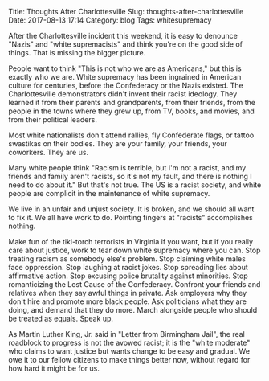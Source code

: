 Title: Thoughts After Charlottesville
Slug: thoughts-after-charlottesville
Date: 2017-08-13 17:14
Category: blog
Tags: whitesupremacy

After the Charlottesville incident this weekend, it is easy to denounce "Nazis" and "white supremacists" and think you're on the good side of things.  That is missing the bigger picture.

People want to think "This is not who we are as Americans," but this is exactly who we are. White supremacy has been ingrained in American culture for centuries, before the Confederacy or the Nazis existed.  The Charlottesville demonstrators didn't invent their racist ideology.  They learned it from their parents and grandparents, from their friends, from the people in the towns where they grew up, from TV, books, and movies, and from their political leaders.

Most white nationalists don't attend rallies, fly Confederate flags, or tattoo swastikas on their bodies.  They are your family, your friends, your coworkers. They are us.

Many white people think "Racism is terrible, but I'm not a racist, and my friends and family aren't racists, so it's not my fault, and there is nothing I need to do about it."  But that's not true.  The US is a racist society, and white people are complicit in the maintenance of white supremacy.

We live in an unfair and unjust society.  It is broken, and we should all want to fix it.  We all have work to do.  Pointing fingers at "racists" accomplishes nothing.

Make fun of the tiki-torch terrorists in Virginia if you want, but if you really care about justice, work to tear down white supremacy where you can.  Stop treating racism as somebody else's problem.  Stop claiming white males face oppression.  Stop laughing at racist jokes.  Stop spreading lies about affirmative action.  Stop excusing police brutality against minorities.  Stop romanticizing the Lost Cause of the Confederacy.  Confront your friends and relatives when they say awful things in private.  Ask employers why they don't hire and promote more black people.  Ask politicians what they are doing, and demand that they do more.  March alongside people who should be treated as equals.  Speak up.

As Martin Luther King, Jr. said in "Letter from Birmingham Jail", the real roadblock to progress is not the avowed racist; it is the "white moderate" who claims to want justice but wants change to be easy and gradual.  We owe it to our fellow citizens to make things better now, without regard for how hard it might be for us.
